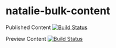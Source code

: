 # natalie-bulk-content

Published Content
[![Build Status](https://cloud.drone.io/api/badges/chasexd/natalie-bulk-content/status.svg)](https://cloud.drone.io/chasexd/natalie-bulk-content)


Preview Content
[![Build Status](https://cloud.drone.io/api/badges/chasexd/natalie-bulk-content/status.svg)](https://cloud.drone.io/chasexd/natalie-bulk-content)
